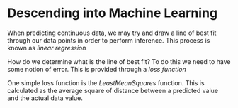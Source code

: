 # Descending into Machine Learning

When predicting continuous data, we may try and draw a line of best fit through our data points in order to perform inference.
This process is known as *linear regression*

How do we determine what is the line of best fit? To do this we need to have some notion of error. This is provided through a *loss function*

One simple loss function is the *LeastMeanSquares* function. This is calculated as the average square of distance between a predicted value and the actual data value.


